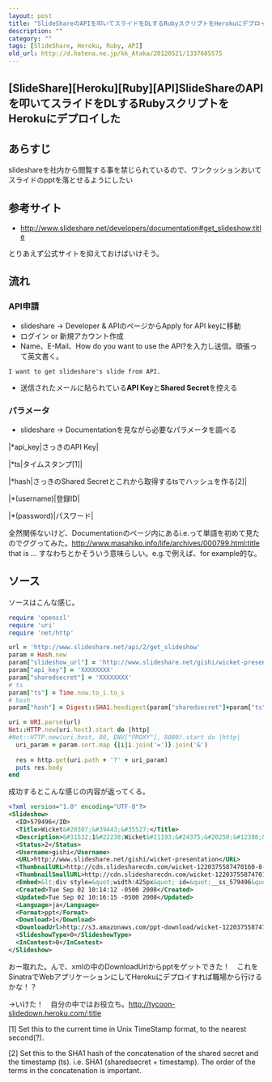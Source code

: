 ```yaml
---
layout: post
title: "SlideShareのAPIを叩いてスライドをDLするRubyスクリプトをHerokuにデプロイした"
description: ""
category: ""
tags: [SlideShare, Heroku, Ruby, API]
old_url: http://d.hatena.ne.jp/kk_Ataka/20120521/1337605575
---
```


\[SlideShare\]\[Heroku\]\[Ruby\]\[API\]SlideShareのAPIを叩いてスライドをDLするRubyスクリプトをHerokuにデプロイした
------------------------------------------------------------------------------------------------------------------

あらすじ
--------

slideshareを社内から閲覧する事を禁じられているので、ワンクッションおいてスライドのpptを落とせるようにしたい

参考サイト
----------

-   <http://www.slideshare.net/developers/documentation#get_slideshow:title>

とりあえず公式サイトを抑えておけばいけそう。

流れ
----

### API申請

-   slideshare -&gt; Developer & APIのページからApply for API keyに移動
-   ログイン or 新規アカウント作成
-   Name、E-Mail、How do you want to use the API?を入力し送信。頑張って英文書く。

<!-- -->

    I want to get slideshare's slide from API.

-   送信されたメールに貼られている<span class="deco" style="font-weight:bold;">API Key</span>と<span class="deco" style="font-weight:bold;">Shared Secret</span>を控える

### パラメータ

-   slideshare -&gt; Documentationを見ながら必要なパラメータを調べる

|\*api\_key|さっきのAPI Key|

|\*ts|タイムスタンプ[1]|

|\*hash|さっきのShared Secretとこれから取得するtsでハッシュを作る[2]|

|\*(username)|登録ID|

|\*(password)|パスワード|

全然関係ないけど、Documentationのページ内にあるi.e.って単語を初めて見たのでググってみた。<http://www.masahiko.info/life/archives/000799.html:title> that is ... すなわちとかそういう意味らしい。e.g.で例えば、for example的な。

ソース
------

ソースはこんな感じ。

``` ruby
require 'openssl'
require 'uri'
require 'net/http'

url = 'http://www.slideshare.net/api/2/get_slideshow'
param = Hash.new
param["slideshow_url"] = 'http://www.slideshare.net/gishi/wicket-presentation'
param["api_key"] = 'XXXXXXXX'
param["sharedsecret"] = 'XXXXXXXX'
# ts
param["ts"] = Time.now.to_i.to_s
# hash
param["hash"] = Digest::SHA1.hexdigest(param["sharedsecret"]+param["ts"])

uri = URI.parse(url)
Net::HTTP.new(uri.host).start do |http|
#Net::HTTP.new(uri.host, 80, ENV["PROXY"], 8080).start do |http|
  uri_param = param.sort.map {|i|i.join('=')}.join('&')
  
  res = http.get(uri.path + '?' + uri_param)
  puts res.body
end
```

成功するとこんな感じの内容が返ってくる。

``` xml
<?xml version="1.0" encoding="UTF-8"?>
<Slideshow>
  <ID>579496</ID>
  <Title>Wicket&#20307;&#39443;&#35527;</Title>
  <Description>&#31532;1&#22238;Wicket&#21193;&#24375;&#20250;&#12398;&#12521;&#12452;&#12488;&#12491;&#12531;&#12464;&#12488;&#12540;&#12463;&#30330;&#34920;&#36039;&#26009;</Description>
  <Status>2</Status>
  <Username>gishi</Username>
  <URL>http://www.slideshare.net/gishi/wicket-presentation</URL>
  <ThumbnailURL>http://cdn.slidesharecdn.com/wicket-1220375587470160-8-thumbnail</ThumbnailURL>
  <ThumbnailSmallURL>http://cdn.slidesharecdn.com/wicket-1220375587470160-8-thumbnail-2</ThumbnailSmallURL>
  <Embed>&lt;div style=&quot;width:425px&quot; id=&quot;__ss_579496&quot;&gt;&lt;strong style=&quot;display:block;margin:12px 0 4px&quot;&gt;&lt;a href=&quot;http://www.slideshare.net/gishi/wicket-presentation&quot; title=&quot;Wicket&#20307;&#39443;&#35527;&quot;&gt;Wicket&#20307;&#39443;&#35527;&lt;/a&gt;&lt;/strong&gt;&lt;object id=&quot;__sse579496&quot; width=&quot;425&quot; height=&quot;355&quot;&gt;&lt;param name=&quot;movie&quot; value=&quot;http://static.slidesharecdn.com/swf/ssplayer2.swf?doc=wicket-1220375587470160-8&amp;stripped_title=wicket-presentation&amp;userName=gishi&quot; /&gt;&lt;param name=&quot;allowFullScreen&quot; value=&quot;true&quot;/&gt;&lt;param name=&quot;allowScriptAccess&quot; value=&quot;always&quot;/&gt;&lt;param name=&quot;wmode&quot; value=&quot;transparent&quot;/&gt;&lt;embed name=&quot;__sse579496&quot; src=&quot;http://static.slidesharecdn.com/swf/ssplayer2.swf?doc=wicket-1220375587470160-8&amp;stripped_title=wicket-presentation&amp;userName=gishi&quot; type=&quot;application/x-shockwave-flash&quot; allowscriptaccess=&quot;always&quot; allowfullscreen=&quot;true&quot; wmode=&quot;transparent&quot; width=&quot;425&quot; height=&quot;355&quot;&gt;&lt;/embed&gt;&lt;/object&gt;&lt;div style=&quot;padding:5px 0 12px&quot;&gt;View more &lt;a href=&quot;http://www.slideshare.net/&quot;&gt;presentations&lt;/a&gt; from &lt;a href=&quot;http://www.slideshare.net/gishi&quot;&gt;Hiroto Yamakawa&lt;/a&gt;.&lt;/div&gt;&lt;/div&gt;</Embed>
  <Created>Tue Sep 02 10:14:12 -0500 2008</Created>
  <Updated>Tue Sep 02 10:16:15 -0500 2008</Updated>
  <Language>ja</Language>
  <Format>ppt</Format>
  <Download>1</Download>
  <DownloadUrl>http://s3.amazonaws.com/ppt-download/wicket-1220375587470160-8.ppt?response-content-disposition=attachment&amp;Signature=ABs151smgWZ9213%2FyFq81fnMc6A%3D&amp;Expires=1328606581&amp;AWSAccessKeyId=AKIAJLJT267DEGKZDHEQ</DownloadUrl>
  <SlideshowType>0</SlideshowType>
  <InContest>0</InContest>
</Slideshow>
```

おー取れた。んで、xmlの中のDownloadUrlからpptをゲットできた！　これをSinatraでWebアプリケーションにしてHerokuにデプロイすれば職場から行けるかな！？

→いけた！　自分の中ではお役立ち。<http://tycoon-slidedown.heroku.com/:title>

[1] Set this to the current time in Unix TimeStamp format, to the nearest second(?).

[2] Set this to the SHA1 hash of the concatenation of the shared secret and the timestamp (ts). i.e. SHA1 (sharedsecret + timestamp). The order of the terms in the concatenation is important.
